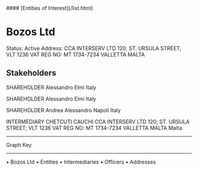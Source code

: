 <link rel="stylesheet" type="text/css" href="../../assets/style.css">
#### [Entities of Interest](/list.html)

# Bozos Ltd
Status: Active
Address: CCA INTERSERV LTD 120; ST. URSULA STREET; VLT 1236 VAT REG NO: MT 1734-7234 VALLETTA MALTA

## Stakeholders
SHAREHOLDER
Alessandro Elmi
Italy


SHAREHOLDER
Alessandro Elmi
Italy


SHAREHOLDER
Andrea Alessandro Napoli
Italy


INTERMEDIARY
CHETCUTI CAUCHI
CCA INTERSERV LTD 120; ST. URSULA STREET; VLT 1236 VAT REG NO: MT 1734-7234 VALLETTA MALTA
Malta




---



<div class="legend">
Graph Key
<hr>
<span class="focus">• Bozos Ltd</span>
<span class="entity">• Entities</span>
<span class="intermediary">• Intermediaries</span>
<span class="officer">• Officers</span>
<span class="address">• Addresses</span>
</div>


<img src="http://eoi-graphs.s3-website-eu-west-1.amazonaws.com/Bozos_Ltd.png" alt="">


